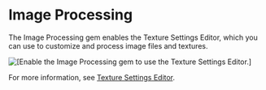 # Image Processing<a name="gems-system-gem-image-processing"></a>

The Image Processing gem enables the Texture Settings Editor, which you can use to customize and process image files and textures\.

![\[Enable the Image Processing gem to use the Texture Settings Editor.\]](http://docs.aws.amazon.com/lumberyard/latest/userguide/images/gems/gems-system-gem-image-processing.png)

For more information, see [Texture Settings Editor](texture-settings-editor.md)\.